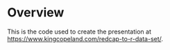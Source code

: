 # Overview

This is the code used to create the presentation at <a href="https://www.kingcopeland.com/redcap-to-r-data-set/" target="_blank">https://www.kingcopeland.com/redcap-to-r-data-set/</a>.
